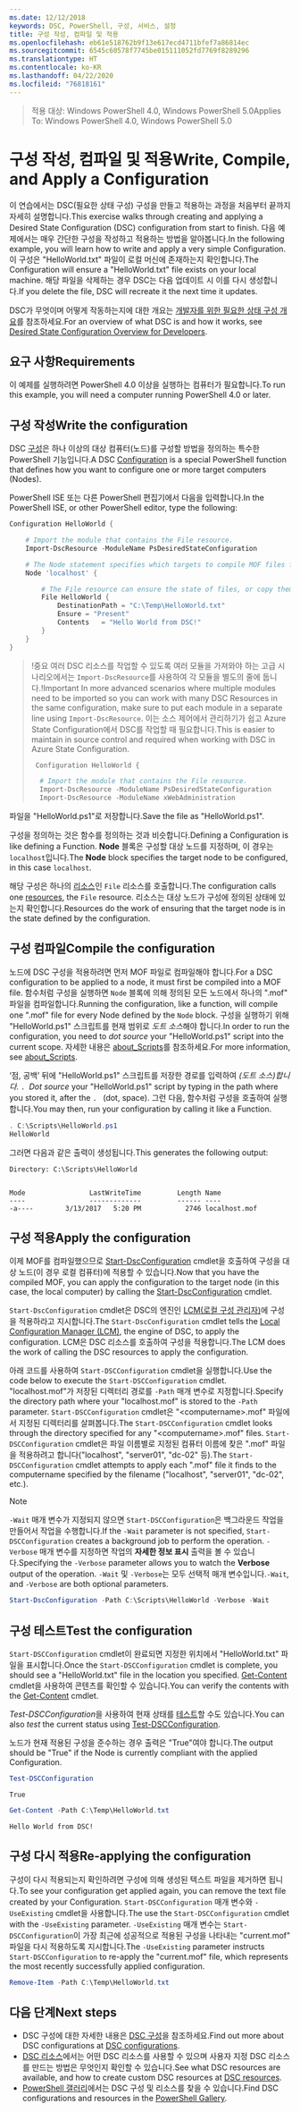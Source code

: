 ```yaml
---
ms.date: 12/12/2018
keywords: DSC, PowerShell, 구성, 서비스, 설정
title: 구성 작성, 컴파일 및 적용
ms.openlocfilehash: eb61e518762b9f13e617ecd4711bfef7a86814ec
ms.sourcegitcommit: 6545c60578f7745be015111052fd7769f8289296
ms.translationtype: HT
ms.contentlocale: ko-KR
ms.lasthandoff: 04/22/2020
ms.locfileid: "76818161"
---
```

> <span data-ttu-id="dc503-103">적용 대상: Windows PowerShell 4.0, Windows PowerShell 5.0</span><span class="sxs-lookup"><span data-stu-id="dc503-103">Applies To: Windows PowerShell 4.0, Windows PowerShell 5.0</span></span>

# <a name="write-compile-and-apply-a-configuration"></a><span data-ttu-id="dc503-104">구성 작성, 컴파일 및 적용</span><span class="sxs-lookup"><span data-stu-id="dc503-104">Write, Compile, and Apply a Configuration</span></span>

<span data-ttu-id="dc503-105">이 연습에서는 DSC(필요한 상태 구성) 구성을 만들고 적용하는 과정을 처음부터 끝까지 자세히 설명합니다.</span><span class="sxs-lookup"><span data-stu-id="dc503-105">This exercise walks through creating and applying a Desired State Configuration (DSC) configuration from start to finish.</span></span>
<span data-ttu-id="dc503-106">다음 예제에서는 매우 간단한 구성을 작성하고 적용하는 방법을 알아봅니다.</span><span class="sxs-lookup"><span data-stu-id="dc503-106">In the following example, you will learn how to write and apply a very simple Configuration.</span></span> <span data-ttu-id="dc503-107">이 구성은 "HelloWorld.txt" 파일이 로컬 머신에 존재하는지 확인합니다.</span><span class="sxs-lookup"><span data-stu-id="dc503-107">The Configuration will ensure a "HelloWorld.txt" file exists on your local machine.</span></span> <span data-ttu-id="dc503-108">해당 파일을 삭제하는 경우 DSC는 다음 업데이트 시 이를 다시 생성합니다.</span><span class="sxs-lookup"><span data-stu-id="dc503-108">If you delete the file, DSC will recreate it the next time it updates.</span></span>

<span data-ttu-id="dc503-109">DSC가 무엇이며 어떻게 작동하는지에 대한 개요는 [개발자를 위한 필요한 상태 구성 개요](../overview/overview.md)를 참조하세요.</span><span class="sxs-lookup"><span data-stu-id="dc503-109">For an overview of what DSC is and how it works, see [Desired State Configuration Overview for Developers](../overview/overview.md).</span></span>

## <a name="requirements"></a><span data-ttu-id="dc503-110">요구 사항</span><span class="sxs-lookup"><span data-stu-id="dc503-110">Requirements</span></span>

<span data-ttu-id="dc503-111">이 예제를 실행하려면 PowerShell 4.0 이상을 실행하는 컴퓨터가 필요합니다.</span><span class="sxs-lookup"><span data-stu-id="dc503-111">To run this example, you will need a computer running PowerShell 4.0 or later.</span></span>

## <a name="write-the-configuration"></a><span data-ttu-id="dc503-112">구성 작성</span><span class="sxs-lookup"><span data-stu-id="dc503-112">Write the configuration</span></span>

<span data-ttu-id="dc503-113">DSC [구성](configurations.md)은 하나 이상의 대상 컴퓨터(노드)를 구성할 방법을 정의하는 특수한 PowerShell 기능입니다.</span><span class="sxs-lookup"><span data-stu-id="dc503-113">A DSC [Configuration](configurations.md) is a special PowerShell function that defines how you want to configure one or more target computers (Nodes).</span></span>

<span data-ttu-id="dc503-114">PowerShell ISE 또는 다른 PowerShell 편집기에서 다음을 입력합니다.</span><span class="sxs-lookup"><span data-stu-id="dc503-114">In the PowerShell ISE, or other PowerShell editor, type the following:</span></span>

```powershell
Configuration HelloWorld {

    # Import the module that contains the File resource.
    Import-DscResource -ModuleName PsDesiredStateConfiguration

    # The Node statement specifies which targets to compile MOF files for, when this configuration is executed.
    Node 'localhost' {

        # The File resource can ensure the state of files, or copy them from a source to a destination with persistent updates.
        File HelloWorld {
            DestinationPath = "C:\Temp\HelloWorld.txt"
            Ensure = "Present"
            Contents   = "Hello World from DSC!"
        }
    }
}
```

> <span data-ttu-id="dc503-115">!중요 여러 DSC 리소스를 작업할 수 있도록 여러 모듈을 가져와야 하는 고급 시나리오에서는 `Import-DscResource`를 사용하여 각 모듈을 별도의 줄에 둡니다.</span><span class="sxs-lookup"><span data-stu-id="dc503-115">!Important In more advanced scenarios where multiple modules need to be imported so you can work with many DSC Resources in the same configuration, make sure to put each module in a separate line using `Import-DscResource`.</span></span>
> <span data-ttu-id="dc503-116">이는 소스 제어에서 관리하기가 쉽고 Azure State Configuration에서 DSC를 작업할 때 필요합니다.</span><span class="sxs-lookup"><span data-stu-id="dc503-116">This is easier to maintain in source control and required when working with DSC in Azure State Configuration.</span></span>
>
> ```powershell
>  Configuration HelloWorld {
>
>   # Import the module that contains the File resource.
>   Import-DscResource -ModuleName PsDesiredStateConfiguration
>   Import-DscResource -ModuleName xWebAdministration
>
> ```

<span data-ttu-id="dc503-117">파일을 "HelloWorld.ps1"로 저장합니다.</span><span class="sxs-lookup"><span data-stu-id="dc503-117">Save the file as "HelloWorld.ps1".</span></span>

<span data-ttu-id="dc503-118">구성을 정의하는 것은 함수를 정의하는 것과 비슷합니다.</span><span class="sxs-lookup"><span data-stu-id="dc503-118">Defining a Configuration is like defining a Function.</span></span> <span data-ttu-id="dc503-119">**Node** 블록은 구성할 대상 노드를 지정하며, 이 경우는 `localhost`입니다.</span><span class="sxs-lookup"><span data-stu-id="dc503-119">The **Node** block specifies the target node to be configured, in this case `localhost`.</span></span>

<span data-ttu-id="dc503-120">해당 구성은 하나의 [리소스](../resources/resources.md)인 `File` 리소스를 호출합니다.</span><span class="sxs-lookup"><span data-stu-id="dc503-120">The configuration calls one [resources](../resources/resources.md), the `File` resource.</span></span> <span data-ttu-id="dc503-121">리소스는 대상 노드가 구성에 정의된 상태에 있는지 확인합니다.</span><span class="sxs-lookup"><span data-stu-id="dc503-121">Resources do the work of ensuring that the target node is in the state defined by the configuration.</span></span>

## <a name="compile-the-configuration"></a><span data-ttu-id="dc503-122">구성 컴파일</span><span class="sxs-lookup"><span data-stu-id="dc503-122">Compile the configuration</span></span>

<span data-ttu-id="dc503-123">노드에 DSC 구성을 적용하려면 먼저 MOF 파일로 컴파일해야 합니다.</span><span class="sxs-lookup"><span data-stu-id="dc503-123">For a DSC configuration to be applied to a node, it must first be compiled into a MOF file.</span></span>
<span data-ttu-id="dc503-124">함수처럼 구성을 실행하면 `Node` 블록에 의해 정의된 모든 노드에서 하나의 ".mof" 파일을 컴파일합니다.</span><span class="sxs-lookup"><span data-stu-id="dc503-124">Running the configuration, like a function, will compile one ".mof" file for every Node defined by the `Node` block.</span></span>
<span data-ttu-id="dc503-125">구성을 실행하기 위해 "HelloWorld.ps1" 스크립트를 현재 범위로 *도트 소스*해야 합니다.</span><span class="sxs-lookup"><span data-stu-id="dc503-125">In order to run the configuration, you need to *dot source* your "HelloWorld.ps1" script into the current scope.</span></span>
<span data-ttu-id="dc503-126">자세한 내용은 [about_Scripts](/powershell/module/microsoft.powershell.core/about/about_scripts?view=powershell-6#script-scope-and-dot-sourcing)를 참조하세요.</span><span class="sxs-lookup"><span data-stu-id="dc503-126">For more information, see [about_Scripts](/powershell/module/microsoft.powershell.core/about/about_scripts?view=powershell-6#script-scope-and-dot-sourcing).</span></span>

<!-- markdownlint-disable MD038 -->
<span data-ttu-id="dc503-127">‘점, 공백’ 뒤에 "HelloWorld.ps1" 스크립트를 저장한 경로를 입력하여 *(도트 소스)합니다.* `. `</span><span class="sxs-lookup"><span data-stu-id="dc503-127">*Dot source* your "HelloWorld.ps1" script by typing in the path where you stored it, after the `. ` (dot, space).</span></span> <span data-ttu-id="dc503-128">그런 다음, 함수처럼 구성을 호출하여 실행합니다.</span><span class="sxs-lookup"><span data-stu-id="dc503-128">You may then, run your configuration by calling it like a Function.</span></span>
<!-- markdownlint-enable MD038 -->

```powershell
. C:\Scripts\HelloWorld.ps1
HelloWorld
```

<span data-ttu-id="dc503-129">그러면 다음과 같은 출력이 생성됩니다.</span><span class="sxs-lookup"><span data-stu-id="dc503-129">This generates the following output:</span></span>

```output
Directory: C:\Scripts\HelloWorld


Mode                LastWriteTime         Length Name
----                -------------         ------ ----
-a----        3/13/2017   5:20 PM           2746 localhost.mof
```

## <a name="apply-the-configuration"></a><span data-ttu-id="dc503-130">구성 적용</span><span class="sxs-lookup"><span data-stu-id="dc503-130">Apply the configuration</span></span>

<span data-ttu-id="dc503-131">이제 MOF를 컴파일했으므로 [Start-DscConfiguration](/powershell/module/psdesiredstateconfiguration/start-dscconfiguration) cmdlet을 호출하여 구성을 대상 노드(이 경우 로컬 컴퓨터)에 적용할 수 있습니다.</span><span class="sxs-lookup"><span data-stu-id="dc503-131">Now that you have the compiled MOF, you can apply the configuration to the target node (in this case, the local computer) by calling the [Start-DscConfiguration](/powershell/module/psdesiredstateconfiguration/start-dscconfiguration) cmdlet.</span></span>

<span data-ttu-id="dc503-132">`Start-DscConfiguration` cmdlet은 DSC의 엔진인 [LCM(로컬 구성 관리자)](../managing-nodes/metaConfig.md)에 구성을 적용하라고 지시합니다.</span><span class="sxs-lookup"><span data-stu-id="dc503-132">The `Start-DscConfiguration` cmdlet tells the [Local Configuration Manager (LCM)](../managing-nodes/metaConfig.md), the engine of DSC, to apply the configuration.</span></span>
<span data-ttu-id="dc503-133">LCM은 DSC 리소스를 호출하여 구성을 적용합니다.</span><span class="sxs-lookup"><span data-stu-id="dc503-133">The LCM does the work of calling the DSC resources to apply the configuration.</span></span>

<span data-ttu-id="dc503-134">아래 코드를 사용하여 `Start-DSCConfiguration` cmdlet을 실행합니다.</span><span class="sxs-lookup"><span data-stu-id="dc503-134">Use the code below to execute the `Start-DSCConfiguration` cmdlet.</span></span> <span data-ttu-id="dc503-135">"localhost.mof"가 저장된 디렉터리 경로를 `-Path` 매개 변수로 지정합니다.</span><span class="sxs-lookup"><span data-stu-id="dc503-135">Specify the directory path where your "localhost.mof" is stored to the `-Path` parameter.</span></span> <span data-ttu-id="dc503-136">`Start-DSCConfiguration` cmdlet은 "\<computername\>.mof" 파일에서 지정된 디렉터리를 살펴봅니다.</span><span class="sxs-lookup"><span data-stu-id="dc503-136">The `Start-DSCConfiguration` cmdlet looks through the directory specified for any "\<computername\>.mof" files.</span></span> <span data-ttu-id="dc503-137">`Start-DSCConfiguration` cmdlet은 파일 이름별로 지정된 컴퓨터 이름에 찾은 ".mof" 파일을 적용하려고 합니다("localhost", "server01", "dc-02" 등).</span><span class="sxs-lookup"><span data-stu-id="dc503-137">The `Start-DSCConfiguration` cmdlet attempts to apply each ".mof" file it finds to the computername specified by the filename ("localhost", "server01", "dc-02", etc.).</span></span>

> [!NOTE]
> <span data-ttu-id="dc503-138">`-Wait` 매개 변수가 지정되지 않으면 `Start-DSCConfiguration`은 백그라운드 작업을 만들어서 작업을 수행합니다.</span><span class="sxs-lookup"><span data-stu-id="dc503-138">If the `-Wait` parameter is not specified, `Start-DSCConfiguration` creates a background job to perform the operation.</span></span> <span data-ttu-id="dc503-139">`-Verbose` 매개 변수를 지정하면 작업의 **자세한 정보 표시** 출력을 볼 수 있습니다.</span><span class="sxs-lookup"><span data-stu-id="dc503-139">Specifying the `-Verbose` parameter allows you to watch the **Verbose** output of the operation.</span></span> <span data-ttu-id="dc503-140">`-Wait` 및 `-Verbose`는 모두 선택적 매개 변수입니다.</span><span class="sxs-lookup"><span data-stu-id="dc503-140">`-Wait`, and `-Verbose` are both optional parameters.</span></span>

```powershell
Start-DscConfiguration -Path C:\Scripts\HelloWorld -Verbose -Wait
```

## <a name="test-the-configuration"></a><span data-ttu-id="dc503-141">구성 테스트</span><span class="sxs-lookup"><span data-stu-id="dc503-141">Test the configuration</span></span>

<span data-ttu-id="dc503-142">`Start-DSCConfiguration` cmdlet이 완료되면 지정한 위치에서 "HelloWorld.txt" 파일을 표시합니다.</span><span class="sxs-lookup"><span data-stu-id="dc503-142">Once the `Start-DSCConfiguration` cmdlet is complete, you should see a "HelloWorld.txt" file in the location you specified.</span></span> <span data-ttu-id="dc503-143">[Get-Content](/powershell/module/microsoft.powershell.management/get-content) cmdlet을 사용하여 콘텐츠를 확인할 수 있습니다.</span><span class="sxs-lookup"><span data-stu-id="dc503-143">You can verify the contents with the [Get-Content](/powershell/module/microsoft.powershell.management/get-content) cmdlet.</span></span>

<span data-ttu-id="dc503-144">*Test-DSCConfiguration*을 사용하여 현재 상태를 [테스트](/powershell/module/psdesiredstateconfiguration/Test-DSCConfiguration)할 수도 있습니다.</span><span class="sxs-lookup"><span data-stu-id="dc503-144">You can also *test* the current status using [Test-DSCConfiguration](/powershell/module/psdesiredstateconfiguration/Test-DSCConfiguration).</span></span>

<span data-ttu-id="dc503-145">노드가 현재 적용된 구성을 준수하는 경우 출력은 "True"여야 합니다.</span><span class="sxs-lookup"><span data-stu-id="dc503-145">The output should be "True" if the Node is currently compliant with the applied Configuration.</span></span>

```powershell
Test-DSCConfiguration
```

```output
True
```

```powershell
Get-Content -Path C:\Temp\HelloWorld.txt
```

```output
Hello World from DSC!
```

## <a name="re-applying-the-configuration"></a><span data-ttu-id="dc503-146">구성 다시 적용</span><span class="sxs-lookup"><span data-stu-id="dc503-146">Re-applying the configuration</span></span>

<span data-ttu-id="dc503-147">구성이 다시 적용되는지 확인하려면 구성에 의해 생성된 텍스트 파일을 제거하면 됩니다.</span><span class="sxs-lookup"><span data-stu-id="dc503-147">To see your configuration get applied again, you can remove the text file created by your Configuration.</span></span> <span data-ttu-id="dc503-148">`Start-DSCConfiguration` 매개 변수와 `-UseExisting` cmdlet을 사용합니다.</span><span class="sxs-lookup"><span data-stu-id="dc503-148">The use the `Start-DSCConfiguration` cmdlet with the `-UseExisting` parameter.</span></span> <span data-ttu-id="dc503-149">`-UseExisting` 매개 변수는 `Start-DSCConfiguration`이 가장 최근에 성공적으로 적용된 구성을 나타내는 "current.mof" 파일을 다시 적용하도록 지시합니다.</span><span class="sxs-lookup"><span data-stu-id="dc503-149">The `-UseExisting` parameter instructs `Start-DSCConfiguration` to re-apply the "current.mof" file, which represents the most recently successfully applied configuration.</span></span>

```powershell
Remove-Item -Path C:\Temp\HelloWorld.txt
```

## <a name="next-steps"></a><span data-ttu-id="dc503-150">다음 단계</span><span class="sxs-lookup"><span data-stu-id="dc503-150">Next steps</span></span>

- <span data-ttu-id="dc503-151">DSC 구성에 대한 자세한 내용은 [DSC 구성](configurations.md)을 참조하세요.</span><span class="sxs-lookup"><span data-stu-id="dc503-151">Find out more about DSC configurations at [DSC configurations](configurations.md).</span></span>
- <span data-ttu-id="dc503-152">[DSC 리소스](../resources/resources.md)에서는 어떤 DSC 리소스를 사용할 수 있으며 사용자 지정 DSC 리소스를 만드는 방법은 무엇인지 확인할 수 있습니다.</span><span class="sxs-lookup"><span data-stu-id="dc503-152">See what DSC resources are available, and how to create custom DSC resources at [DSC resources](../resources/resources.md).</span></span>
- <span data-ttu-id="dc503-153">[PowerShell 갤러리](https://www.powershellgallery.com/)에서는 DSC 구성 및 리소스를 찾을 수 있습니다.</span><span class="sxs-lookup"><span data-stu-id="dc503-153">Find DSC configurations and resources in the [PowerShell Gallery](https://www.powershellgallery.com/).</span></span>
